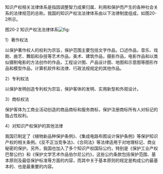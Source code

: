 
知识产权相关法律体系是指因调整智力成果归属、利用和保护而产生的各种社会关系的法律规范的总称。我国的知识产权法法律体系由以下法律制度组成，如图20-2所示。

图20-2 知识产权法法律体系![](https://img.kancloud.cn/64/a9/64a9f3c1ee3e11057710ea68562fb85c_1003x490.png "fig:")

1）著作权法

以保护著作权人的权利为宗旨，保护范围主要包括文字作品，口述作品，音乐、戏剧、曲艺、舞蹈和杂技等艺术作品，美术、建筑作品，摄影作品，电影作品和以类似摄制电影的方法创作的作品，工程设计图、产品设计图、地图和示意图等图形作品和模型作品，计算机软件和法律、行政法规规定的其他作品。

2）专利权法

以保护发明创造专利权为宗旨，保护客体的发明、实用新型和外观设计。

3）商标权法

保护客体为工商业活动创造的商品商标和服务商标，保护注册商标所有人对标记的独占性权利。

4）对知识产权保护的其他法律

我国已制定了《植物新品种保护条例》、《集成电路布图设计保护条例》等保护知识产权的相关条例。《反不正当竞争法》、《合同法》等法律适用于对地理标记、商业秘密的保护。另外，我国也加入了多个知识产权国际公约，特别是《保护工业产权巴黎公约》和《保护文学艺术作品伯尔尼公约》，这些公约条款包括保护范围、基本原则及最低保护标准等方面的内容，而其中关于基本原则的规定是构成公约最基本的、也是最重要的内容。
